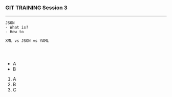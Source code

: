 ### GIT TRAINING Session 3
------

```
JSON
- What is?
- How to

```

```
XML vs JSON vs YAML
```
```
```
```
```
```
```

- A
- B

1. A
1. B
1. C